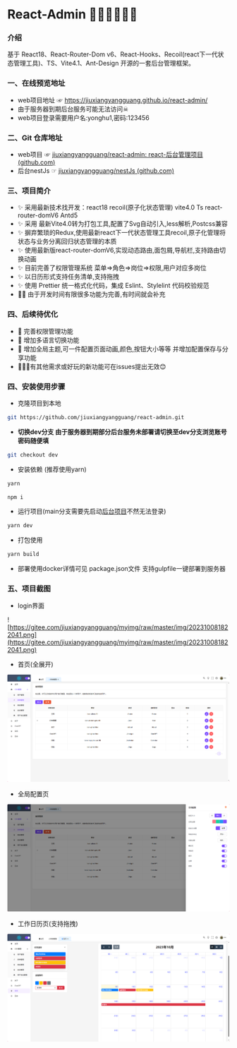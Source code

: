 # React-Admin 🐱‍🏍🐱‍🏍🐱‍🏍

### 介绍 

基于 React18、React-Router-Dom v6、React-Hooks、Recoil(react下一代状态管理工具)、TS、Vite4.1、Ant-Design 开源的一套后台管理框架。

### 一、在线预览地址 

- web项目地址 ☞ https://jiuxiangyangguang.github.io/react-admin/  
- 由于服务器到期后台服务可能无法访问☠ 
- web项目登录需要用户名:yonghu1,密码:123456

### 二、Git 仓库地址 

- web项目  ☞ [jiuxiangyangguang/react-admin: react-后台管理项目 (github.com)](https://github.com/jiuxiangyangguang/react-admin)
- 后台nestJs ☞ [jiuxiangyangguang/nestJs (github.com)](https://github.com/jiuxiangyangguang/nestJs)

### 三、项目简介

- ✨ 采用最新技术找开发：react18  recoil(原子化状态管理)  vite4.0  Ts  react-router-domV6  Antd5 
- ✨ 采用 最新Vite4.0转为打包工具,配置了Svg自动引入,less解析,Postcss兼容
- ✨ 摒弃繁琐的Redux,使用最新react下一代状态管理工具recoil,原子化管理将状态与业务分离回归状态管理的本质
- ✨ 使用最新版react-router-domV6,实现动态路由,面包屑,导航栏,支持路由切换动画
- ✨ 目前完善了权限管理系统 菜单=>角色=>岗位=>权限,用户对应多岗位
- ✨ 以日历形式支持任务清单,支持拖拽 
- ✨ 使用 Prettier 统一格式化代码，集成 Eslint、Stylelint 代码校验规范
- 🐱‍🚀 由于开发时间有限很多功能为完善,有时间就会补充 

### 四、后续待优化

- 🎉 完善权限管理功能
- 🎉 增加多语言切换功能
- 🎉 增加全局主题,可一件配置页面动画,颜色,按钮大小等等 并增加配置保存与分享功能
- 🙇‍🙇‍🙇‍有其他需求或好玩的新功能可在issues提出无效😊

### 四、安装使用步骤 

- 克隆项目到本地

```bash
git https://github.com/jiuxiangyangguang/react-admin.git
```

- **切换dev分支 由于服务器到期部分后台服务未部署请切换至dev分支浏览账号密码随便填**

```bash
git checkout dev
```

- 安装依赖 (推荐使用yarn)

```bash
yarn
```

```bash
npm i
```

- 运行项目(main分支需要先启动[后台项目](https://github.com/jiuxiangyangguang/nestJs)不然无法登录)

```bash
yarn dev
```

- 打包使用

```bash
yarn build
```

- 部署使用docker详情可见  package.json文件  支持gulpfile一键部署到服务器

### 五、项目截图

- login界面

![https://gitee.com/jiuxiangyangguang/myimg/raw/master/img/202310081822041.png](https://gitee.com/jiuxiangyangguang/myimg/raw/master/img/202310081822041.png)

- 首页(全展开)

![](mdimg/202310091009896.png)

- 全局配置页

![](mdimg/202310091009433.png)

- 工作日历页(支持拖拽) 

![](mdimg/202310091012526.png)



